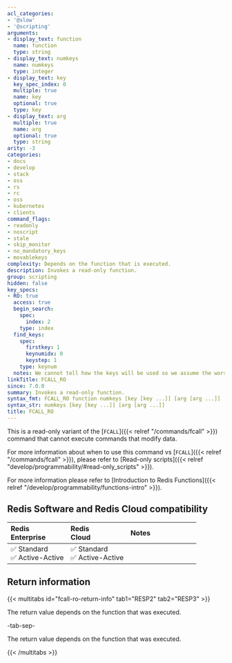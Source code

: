 ```yaml
---
acl_categories:
- '@slow'
- '@scripting'
arguments:
- display_text: function
  name: function
  type: string
- display_text: numkeys
  name: numkeys
  type: integer
- display_text: key
  key_spec_index: 0
  multiple: true
  name: key
  optional: true
  type: key
- display_text: arg
  multiple: true
  name: arg
  optional: true
  type: string
arity: -3
categories:
- docs
- develop
- stack
- oss
- rs
- rc
- oss
- kubernetes
- clients
command_flags:
- readonly
- noscript
- stale
- skip_monitor
- no_mandatory_keys
- movablekeys
complexity: Depends on the function that is executed.
description: Invokes a read-only function.
group: scripting
hidden: false
key_specs:
- RO: true
  access: true
  begin_search:
    spec:
      index: 2
    type: index
  find_keys:
    spec:
      firstkey: 1
      keynumidx: 0
      keystep: 1
    type: keynum
  notes: We cannot tell how the keys will be used so we assume the worst, RO and ACCESS
linkTitle: FCALL_RO
since: 7.0.0
summary: Invokes a read-only function.
syntax_fmt: FCALL_RO function numkeys [key [key ...]] [arg [arg ...]]
syntax_str: numkeys [key [key ...]] [arg [arg ...]]
title: FCALL_RO
---
```

This is a read-only variant of the [`FCALL`]({{< relref "/commands/fcall" >}}) command that cannot execute commands that modify data.

For more information about when to use this command vs [`FCALL`]({{< relref "/commands/fcall" >}}), please refer to [Read-only scripts]({{< relref "develop/programmability/#read-only_scripts" >}}).

For more information please refer to [Introduction to Redis Functions]({{< relref "/develop/programmability/functions-intro" >}}).

## Redis Software and Redis Cloud compatibility

| Redis<br />Enterprise | Redis<br />Cloud | <span style="min-width: 9em; display: table-cell">Notes</span> |
|:----------------------|:-----------------|:------|
| <span title="Supported">&#x2705; Standard</span><br /><span title="Supported"><nobr>&#x2705; Active-Active</nobr></span> | <span title="Supported">&#x2705; Standard</span><br /><span title="Supported"><nobr>&#x2705; Active-Active</nobr></span> |  |

## Return information

{{< multitabs id="fcall-ro-return-info" 
    tab1="RESP2" 
    tab2="RESP3" >}}

The return value depends on the function that was executed.

-tab-sep-

The return value depends on the function that was executed.

{{< /multitabs >}}
